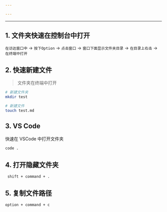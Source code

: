 ```yaml
---

---
```

---

## **1. 文件夹快速在控制台中打开**

`在访达窗口中` -> `按下Option` -> `点击窗口` -> `窗口下面显示文件夹目录` 
-> `在目录上右击` -> `在终端中打开`
 
## **2. 快速新建文件**

> 文件夹在终端中打开

```bash
# 新建文件夹
mkdir test

# 新建文件
touch test.md
```

## **3. VS Code**

快速在 VSCode 中打开文件夹

```bash
code .
```

## **4. 打开隐藏文件夹**


```
 shift + command + .
```

## **5. 复制文件路径**

```
option + command + c
```
